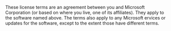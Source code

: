 These license terms are an agreement between you and
Microsoft Corporation (or based on where you live,
one of its affiliates). They apply to the software
named above. The terms also apply to any Microsoft
ervices or updates for the software, except to the
extent those have different terms.